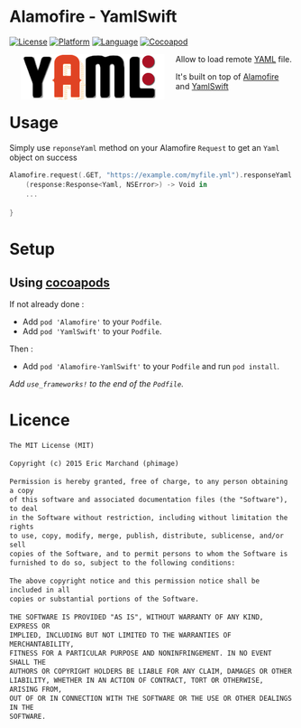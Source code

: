 # Alamofire - YamlSwift

[![License](https://img.shields.io/badge/license-MIT-blue.svg?style=flat
            )](http://mit-license.org) [![Platform](http://img.shields.io/badge/platform-ios_osx-lightgrey.svg?style=flat
             )](https://developer.apple.com/resources/) [![Language](http://img.shields.io/badge/language-swift-orange.svg?style=flat
             )](https://developer.apple.com/swift) [![Cocoapod](http://img.shields.io/cocoapods/v/Alamofire-YamlSwift.svg?style=flat)](http://cocoadocs.org/docsets/Alamofire-YamlSwift/)

[<img align="left" src="logo.png" hspace="20">](#logo)Allow to load remote [YAML](http://yaml.org) file.

It's built on top of [Alamofire](https://github.com/Alamofire/Alamofire) and [YamlSwift](https://github.com/behrang/YamlSwift)

# Usage #
Simply use `reponseYaml` method on your Alamofire `Request` to get an `Yaml` object on success

```swift
Alamofire.request(.GET, "https://example.com/myfile.yml").responseYaml {
	(response:Response<Yaml, NSError>) -> Void in
    ...

}
```

# Setup #

## Using [cocoapods](http://cocoapods.org/) ##

If not already done :
- Add `pod 'Alamofire'` to your `Podfile`.
- Add `pod 'YamlSwift'` to your `Podfile`.

Then :
- Add `pod 'Alamofire-YamlSwift'` to your `Podfile` and run `pod install`.

*Add `use_frameworks!` to the end of the `Podfile`.*

# Licence #
```
The MIT License (MIT)

Copyright (c) 2015 Eric Marchand (phimage)

Permission is hereby granted, free of charge, to any person obtaining a copy
of this software and associated documentation files (the "Software"), to deal
in the Software without restriction, including without limitation the rights
to use, copy, modify, merge, publish, distribute, sublicense, and/or sell
copies of the Software, and to permit persons to whom the Software is
furnished to do so, subject to the following conditions:

The above copyright notice and this permission notice shall be included in all
copies or substantial portions of the Software.

THE SOFTWARE IS PROVIDED "AS IS", WITHOUT WARRANTY OF ANY KIND, EXPRESS OR
IMPLIED, INCLUDING BUT NOT LIMITED TO THE WARRANTIES OF MERCHANTABILITY,
FITNESS FOR A PARTICULAR PURPOSE AND NONINFRINGEMENT. IN NO EVENT SHALL THE
AUTHORS OR COPYRIGHT HOLDERS BE LIABLE FOR ANY CLAIM, DAMAGES OR OTHER
LIABILITY, WHETHER IN AN ACTION OF CONTRACT, TORT OR OTHERWISE, ARISING FROM,
OUT OF OR IN CONNECTION WITH THE SOFTWARE OR THE USE OR OTHER DEALINGS IN THE
SOFTWARE.
```